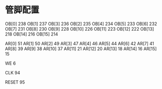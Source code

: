 管脚配置
========

OB[0]       238
OB[1]       237
OB[3]       236
OB[2]       235
OB[4]       234
OB[5]       233
OB[6]       232
OB[7]       231
OB[8]       230
OB[9]       228
OB[10]      226
OB[11]      223
OB[12]      222
OB[13]      218
OB[14]      216
OB[15]      214

AR[0]       51
AR[1]       50
AR[2]       49
AR[3]       47
AR[4]       46
AR[5]       44
AR[6]       42
AR[7]       41
AR[8]       39
AR[9]       38
AR[10]      37
AR[11]      21
AR[12]      20
AR[13]      18
AR[14]      16
AR[15]      15

WE          6

CLK         94

RESET       95
